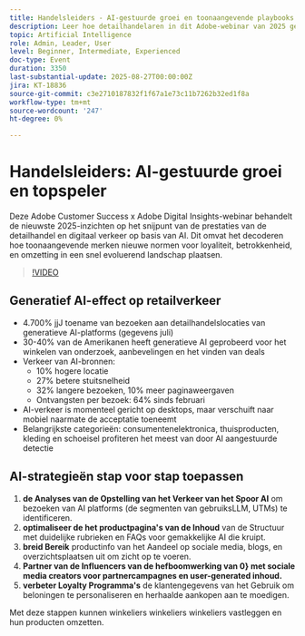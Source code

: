 ```yaml
---
title: Handelsleiders - AI-gestuurde groei en toonaangevende playbooks
description: Leer hoe detailhandelaren in dit Adobe-webinar van 2025 gebruik maken van door AI aangedreven verkeer om loyaliteit, betrokkenheid en conversie te verhogen.
topic: Artificial Intelligence
role: Admin, Leader, User
level: Beginner, Intermediate, Experienced
doc-type: Event
duration: 3350
last-substantial-update: 2025-08-27T00:00:00Z
jira: KT-18836
source-git-commit: c3e2710187832f1f67a1e73c11b7262b32ed1f8a
workflow-type: tm+mt
source-wordcount: '247'
ht-degree: 0%

---
```



# Handelsleiders: AI-gestuurde groei en topspeler

Deze Adobe Customer Success x Adobe Digital Insights-webinar behandelt de nieuwste 2025-inzichten op het snijpunt van de prestaties van de detailhandel en digitaal verkeer op basis van AI. Dit omvat het decoderen hoe toonaangevende merken nieuwe normen voor loyaliteit, betrokkenheid, en omzetting in een snel evoluerend landschap plaatsen.

>[!VIDEO](https://video.tv.adobe.com/v/3471272/?learn=on&enablevpops)

## Generatief AI-effect op retailverkeer

* 4.700% jjJ toename van bezoeken aan detailhandelslocaties van generatieve AI-platforms (gegevens juli)
* 30-40% van de Amerikanen heeft generatieve AI geprobeerd voor het winkelen van onderzoek, aanbevelingen en het vinden van deals
* Verkeer van AI-bronnen:
   * 10% hogere locatie
   * 27% betere stuitsnelheid
   * 32% langere bezoeken, 10% meer paginaweergaven
   * Ontvangsten per bezoek: 64% sinds februari
* AI-verkeer is momenteel gericht op desktops, maar verschuift naar mobiel naarmate de acceptatie toeneemt
* Belangrijkste categorieën: consumentenelektronica, thuisproducten, kleding en schoeisel profiteren het meest van door AI aangestuurde detectie

## AI-strategieën stap voor stap toepassen

1. **de Analyses van de Opstelling van het Verkeer van het Spoor AI** om bezoeken van AI platforms (de segmenten van gebruiksLLM, UTMs) te identificeren.
1. **optimaliseer de het productpagina&#39;s van de Inhoud** van de Structuur met duidelijke rubrieken en FAQs voor gemakkelijke AI die kruipt.
1. **breid Bereik** productinfo van het Aandeel op sociale media, blogs, en overzichtsplaatsen uit om zicht op te voeren.
1. **Partner van de Influencers van de hefboomwerking van 0&rbrace; met sociale media creators voor partnercampagnes en user-generated inhoud.**
1. **verbeter Loyalty Programma&#39;s** de klantengegevens van het Gebruik om beloningen te personaliseren en herhaalde aankopen aan te moedigen.

Met deze stappen kunnen winkeliers winkeliers winkeliers vastleggen en hun producten omzetten.
